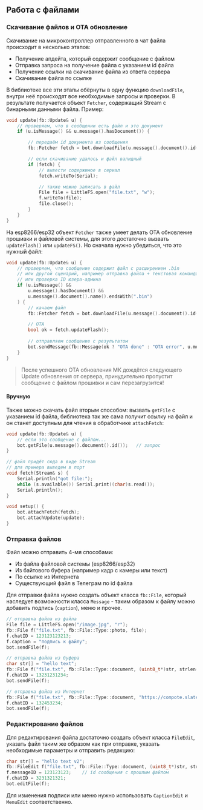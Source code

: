 ## Работа с файлами
### Скачивание файлов и OTA обновление
Скачивание на микроконтроллер отправленного в чат файла происходит в несколько этапов:
- Получение апдейта, который содержит сообщение с файлом
- Отправка запроса на получение файла с указанием id файла
- Получение ссылки на скачивание файла из ответа сервера
- Скачивание файла по ссылке

В библиотеке все эти этапы обёрнуты в одну функцию `downloadFile`, внутри неё происходят все необходимые запросы и проверки. В результате получается объект `Fetcher`, содержащий Stream с бинарными данными файла. Пример:
```cpp
void update(fb::Update& u) {
    // проверяем, что в сообщении есть файл и это документ
    if (u.isMessage() && u.message().hasDocument()) {

        // передаём id документа из сообщения
        fb::Fetcher fetch = bot.downloadFile(u.message().document().id());

        // если скачивание удалось и файл валидный
        if (fetch) {
            // вывести содержимое в сериал
            fetch.writeTo(Serial);

            // также можно записать в файл
            File file = LittleFS.open("file.txt", "w");
            f.writeTo(file);
            file.close();
        }
    }
}
```

На esp8266/esp32 объект `Fetcher` также умеет делать OTA обновление прошивки и файловой системы, для этого достаточно вызвать `updateFlash()` или `updateFS()`. Но сначала нужно убедиться, что это нужный файл:
```cpp
void update(fb::Update& u) {
    // проверяем, что сообщение содержит файл с расширением .bin
    // или другой сценарий, например отправка файла + текстовая команда
    // или проверка ID юзера-админа
    if (u.isMessage() && 
        u.message().hasDocument() &&
        u.message().document().name().endsWith(".bin")
    ) {
        // качаем файл
        fb::Fetcher fetch = bot.downloadFile(u.message().document().id());

        // OTA
        bool ok = fetch.updateFlash();
        
        // отправляем сообщение с результатом
        bot.sendMessage(fb::Message(ok ? "OTA done" : "OTA error", u.message().chat().id()));
    }
}
```
> После успешного OTA обновления МК дождётся следующего Update обновления от сервера, принудительно пропустит сообщение с файлом прошивки и сам перезагрузится!

#### Вручную
Также можно скачать файл вторым способом: вызвать `getFile` с указанием id файла, библиотека так же сама получит ссылку на файл и он станет доступным для чтения в обработчике `attachFetch`:
```cpp
void update(fb::Update& u) {
    // если это сообщение с файлом...
    bot.getFile(u.message().document().id());   // запрос
}

// файл придёт сюда в виде Stream
// для примера выведем в порт
void fetch(Stream& s) {
    Serial.println("got file:");
    while (s.available()) Serial.print((char)s.read());
    Serial.println();
}

void setup() {
    bot.attachFetch(fetch);
    bot.attachUpdate(update);
}
```


### Отправка файлов
Файл можно отправить 4-мя способами:
- Из файла файловой системы (esp8266/esp32)
- Из байтового буфера (например кадр с камеры или текст)
- По ссылке из Интернета
- Существующий файл в Телеграм по id файла

Для отправки файла нужно создать объект класса `fb::File`, который наследует возможности класса `Message` - таким образом к файлу можно добавить подпись (`caption`), меню и прочее.
```cpp
// отправка файла из файла
File file = LittleFS.open("/image.jpg", "r");
fb::File f("file.txt", fb::File::Type::photo, file);
f.chatID = 123123123213;
f.caption = "подпись к файлу";
bot.sendFile(f);

// отправка файла из буфера
char str[] = "hello text";
fb::File f("file.txt", fb::File::Type::document, (uint8_t*)str, strlen(str));   // указать длину данных!
f.chatID = 13231231234;
bot.sendFile(f);

// отправка файла из Интернет
fb::File f("file.txt", fb::File::Type::document, "https://compote.slate.com/images/697b023b-64a5-49a0-8059-27b963453fb1.gif");
f.chatID = 132453234;
bot.sendFile(f);
```

### Редактирование файлов
Для редактирования файла достаточно создать объект класса `FileEdit`, указать файл таким же образом как при отправке, указать необходимые параметры и отправить редакцию:
```cpp
char str[] = "hello text v2";
fb::FileEdit f("file.txt", fb::File::Type::document, (uint8_t*)str, strlen(str));
f.messageID = 123123123;    // id сообщения с прошлым файлом
f.chatID = 3231321321;
bot.editFile(f);
```

Для изменения подписи или меню нужно использовать `CaptionEdit` и `MenuEdit` соответственно.